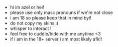 + hi im azel or hei!
+ please use only masc pronouns if we're not close
+ i am 18 so please keep that in mind byi! 
+ do not copy my skins :( 
+ whisper to interact ! 
+ feel free to cuddle/hide with me anytime <3
+ if i am in the 18+ server i am most likely afk!!
